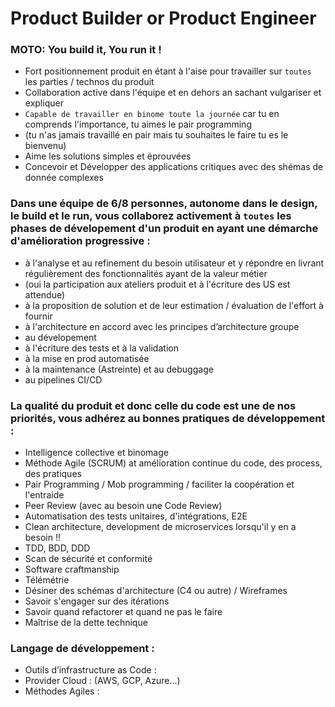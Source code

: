 # Product Builder or Product Engineer

### MOTO: You build it, You run it !

* Fort positionnement produit en étant à l'aise pour travailler sur `toutes` les parties / technos du produit
* Collaboration active dans l'équipe et en dehors an sachant vulgariser et expliquer
* `Capable de travailler en binome toute la journée` car tu en comprends l'importance, tu aimes le pair programming
* (tu n'as jamais travaillé en pair mais tu souhaites le faire tu es le bienvenu)
* Aime les solutions simples et éprouvées
* Concevoir et Développer des applications critiques avec des shémas de donnée complexes


### Dans une équipe de 6/8 personnes, autonome dans le design, le build et le run, vous collaborez activement à `toutes` les phases de dévelopement d'un produit en ayant une démarche d'amélioration progressive :
* à l'analyse et au refinement du besoin utilisateur et y répondre en livrant régulièrement des fonctionnalités ayant de la valeur métier
* (oui la participation aux ateliers produit et à l'écriture des US est attendue)
* à la proposition de solution et de leur estimation / évaluation de l'effort à fournir
* à l'architecture en accord avec les principes d’architecture groupe
* au dévelopement
* à l'écriture des tests et à la validation
* à la mise en prod automatisée
* à la maintenance (Astreinte) et au debuggage
* au pipelines CI/CD

### La qualité du produit et donc celle du code est une de nos priorités, vous adhérez au bonnes pratiques de développement :
* Intelligence collective et binomage
* Méthode Agile (SCRUM) at amélioration continue du code, des process, des pratiques
* Pair Programming / Mob programming / faciliter la coopération et l'entraide
* Peer Review (avec au besoin une Code Review)
* Automatisation des tests unitaires, d'intégrations, E2E
* Clean architecture, development de microservices lorsqu'il y en a besoin !!
* TDD, BDD, DDD
* Scan de sécurité et conformité
* Software craftmanship
* Télémétrie
* Désiner des schémas d'architecture (C4 ou autre) / Wireframes
* Savoir s'engager sur des itérations
* Savoir quand refactorer et quand ne pas le faire
* Maîtrise de la dette technique







### Langage de développement :
* Outils d’infrastructure as Code :
* Provider Cloud : (AWS, GCP, Azure…)
* Méthodes Agiles :

